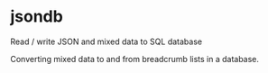 # jsondb
Read / write JSON and mixed data to SQL database

Converting mixed data to and from breadcrumb lists in a database.


